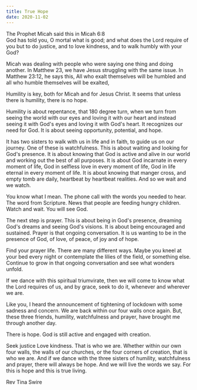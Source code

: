 ```yaml
---
title: True Hope
date: 2020-11-02
---
```



The Prophet Micah said this in Micah 6:8  
God has told you, O mortal what is good; and what does the Lord require of you but to do justice, and to love kindness, 
and to walk humbly with your God?

Micah was dealing with people who were saying one thing and doing another.  In Matthew 23, we have Jesus struggling with 
the same issue.    In Matthew 23:12, he says this, All who exalt themselves will be humbled and all who humble themselves 
will be exalted,

Humility is key, both for Micah and for Jesus Christ.  It seems that unless there is humility, there is no hope.

Humility is about repentance, that 180 degree turn, when we turn from seeing the world with our eyes and loving it with our 
heart and instead seeing it with God's eyes and loving it with God's heart.  It recognizes our need for God.  It is about 
seeing opportunity, potential, and hope.  

It has two sisters to walk with us in life and in faith, to guide us on our journey.  One of these is watchfulness.  This 
is about waiting and looking for God's presence.  It is about knowing that God is active and alive in our world and working 
out the best of all purposes.  It is about God incarnate in every moment of life, God in selfless love in every moment of 
life, God in life eternal in every moment of life.  It is about knowing that manger cross, and empty tomb are daily, 
heartbeat by heartbeat realities.  And so we wait and we watch.   

You know what I mean.  The phone call with the words you needed to hear. The word from Scripture.  News that people are 
feeding hungry children.  Watch and wait.  You will see God. 

The next step is prayer.  This is about being in God's presence, dreaming God's dreams and seeing God's visions.  It is 
about being encouraged and sustained.  Prayer is that ongoing conversation.  It is us wanting to be in the presence of God, 
of love, of peace, of joy and of hope.

Find your prayer life.  There are many different ways.  Maybe you kneel at your bed every night or contemplate the lilies 
of the field, or something else.  Continue to grow in that ongoing conversation and see what wonders unfold.

If we dance with this spiritual triumvirate, then we will come to know what the   Lord requires of us, and by grace, seek 
to do it, whenever and wherever we are.

Like you, I heard the announcement of tightening of lockdown with some sadness and concern.  We are back within our four 
walls once again.  But, these three friends, humility, watchfulness and prayer, have brought me through another day. 
 
There is hope.  God is still active and engaged with creation.

Seek justice Love kindness.  That is who we are.  Whether within our own four walls, the walls of our churches, or the four 
corners of creation, that is who we are.  And if we dance with the three sisters of humility, watchfulness and prayer, there
will always be hope.  And we will live the words we say.  For this is hope and this is true living.

 
Rev Tina Swire


